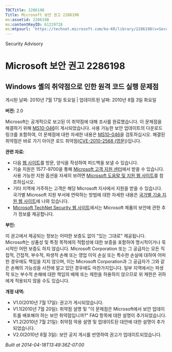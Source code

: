 ```yaml
---
TOCTitle: 2286198
Title: Microsoft 보안 권고 2286198
ms:assetid: 2286198
ms:contentKeyID: 61229728
ms:mtpsurl: 'https://technet.microsoft.com/ko-KR/library/2286198(v=Security.10)'
---
```


Security Advisory

Microsoft 보안 권고 2286198
===========================

Windows 셸의 취약점으로 인한 원격 코드 실행 문제점
--------------------------------------------------

게시된 날짜: 2010년 7월 17일 토요일 | 업데이트된 날짜: 2010년 8월 3일 화요일

**버전:** 2.0

Microsoft는 공개적으로 보고된 이 취약점에 대해 조사를 완료했습니다. 이 문제점을 해결하기 위해 [MS10-046](http://technet.microsoft.com/security/bulletin/ms10-046)이 게시되었습니다. 사용 가능한 보안 업데이트의 다운로드 링크를 포함하여, 이 문제점에 대한 자세한 내용은 [MS10-046](http://technet.microsoft.com/security/bulletin/ms10-046)을 검토하십시오. 해결된 취약점은 바로 가기 아이콘 로드 취약점([CVE-2010-2568 (영문)](http://www.cve.mitre.org/cgi-bin/cvename.cgi?name=cve-2010-2568))입니다.

**관련 자료:**

-   다음 [웹 사이트](https://support.microsoft.com/common/survey.aspx?scid=sw;en;1257&amp;showpage=1&amp;ws=technet&amp;sd=tech)를 방문, 양식을 작성하여 피드백을 보낼 수 있습니다.
-   기술 지원은 1577-9700을 통해 [Microsoft 고객 지원 센터](http://go.microsoft.com/fwlink/?linkid=21131)에서 받을 수 있습니다. 사용 가능한 지원 옵션을 자세히 보려면 [Microsoft 도움말 및 지원 웹 사이트](http://support.microsoft.com)를 참조하십시오.
-   기타 지역에 거주하는 고객은 해당 Microsoft 지사에서 지원을 받을 수 있습니다. 국가별 Microsoft 지원 부서에 연락하는 방법에 대한 자세한 내용은 [국가별 기술 지원 웹 사이트](http://go.microsoft.com/fwlink/?linkid=21155)에 나와 있습니다.
-   [Microsoft TechNet Security 웹 사이트](http://go.microsoft.com/fwlink/?linkid=21132)에서는 Microsoft 제품의 보안에 관한 추가 정보를 제공합니다.

**부인:**

이 권고에서 제공되는 정보는 어떠한 보증도 없이 "있는 그대로" 제공됩니다. Microsoft는 상품성 및 특정 목적에의 적합성에 대한 보증을 포함하여 명시적이거나 묵시적인 어떤 보증도 하지 않습니다. Microsoft Corporation 또는 그 공급자는 모든 직접적, 간접적, 부수적, 파생적 손해 또는 영업 이익 손실 또는 특수한 손실에 대하여 어떠한 경우에도 책임을 지지 않으며, 이는 Microsoft Corporation과 그 공급자가 그와 같은 손해의 가능성을 사전에 알고 있던 경우에도 마찬가지입니다. 일부 지역에서는 파생적 또는 부수적 손해에 대한 책임의 배제 또는 제한을 허용하지 않으므로 위 제한은 귀하에게 적용되지 않을 수도 있습니다.

**개정 내역:**

-   V1.0(2010년 7월 17일): 권고가 게시되었습니다.
-   V1.1(2010년 7월 20일): 취약점 설명 및 "이 문제점은 Microsoft에서 보안 업데이트를 배포해야 하는 보안 취약점입니까?" FAQ 항목에 대한 설명이 추가되었습니다.
-   V1.2(2010년 7월 21일): 취약점 악용 설명 및 업데이트된 대안에 대한 설명이 추가되었습니다.
-   V2.0(2010년 8월 3일): 보안 공지 게시를 반영하여 권고가 업데이트되었습니다.

*Built at 2014-04-18T13:49:36Z-07:00*
